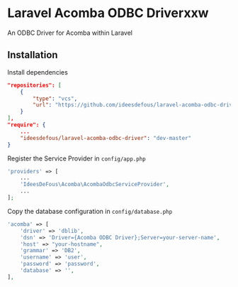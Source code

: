 # Laravel Acomba ODBC Driverxxw
An ODBC Driver for Acomba within Laravel

## Installation

Install dependencies
```json
"repositories": [
    {
        "type": "vcs",
        "url": "https://github.com/ideesdefous/laravel-acomba-odbc-driver.git"
    }
],
"require": {
    ...
    "ideesdefous/laravel-acomba-odbc-driver": "dev-master"
}
```

Register the Service Provider in `config/app.php`
```php
'providers' => [
    ...
    'IdeesDeFous\Acomba\AcombaOdbcServiceProvider',
    ...
];
```

Copy the database configuration in `config/database.php`
```php
'acomba' => [
    'driver' => 'dblib',
    'dsn' => 'Driver={Acomba ODBC Driver};Server=your-server-name',
    'host' => "your-hostname",
    'grammar' => 'DB2',
    'username' => 'user',
    'password' => 'password',
    'database' => '',
],
```